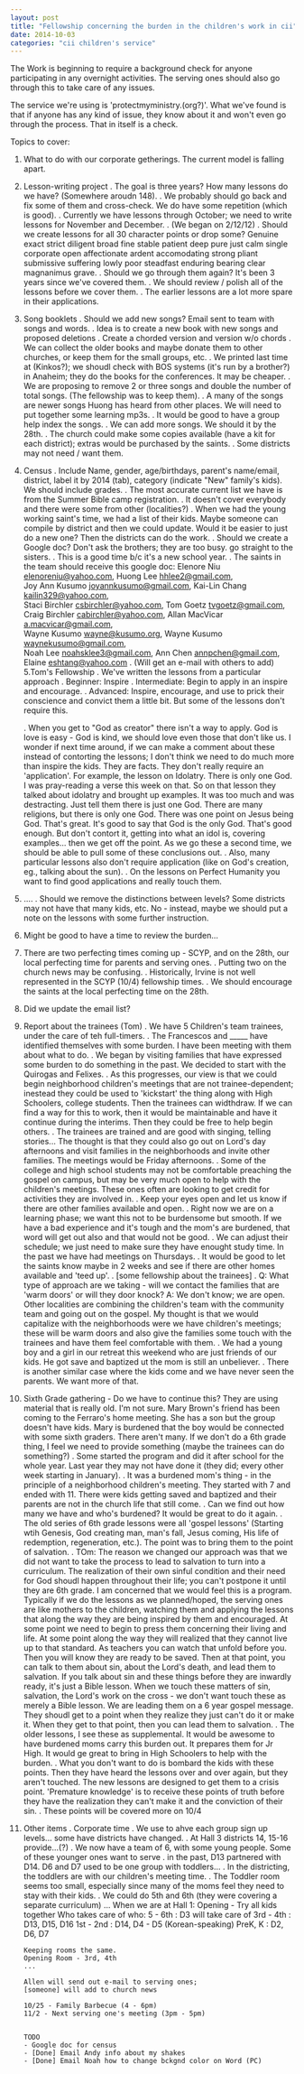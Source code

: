 ```yaml
---
layout: post
title: "Fellowship concerning the burden in the children's work in cii"
date: 2014-10-03
categories: "cii children's service"
---
```


The Work is beginning to require a background check for anyone participating in any overnight activities. The serving ones should also go through this to take care of any issues.

The service we're using is 'protectmyministry.(org?)'. What we've found is that if anyone has any kind of issue, they know about it and won't even go through the process. That in itself is a check.

Topics to cover:

1. What to do with our corporate getherings. The current model is falling apart.
2. Lesson-writing project
  . The goal is three years? How many lessons do we have? (Somewhere aroudn 148).
  . We probably should go back and fix some of them and cross-check. We do have some repetition (which is good).
  . Currently we have lessons through October; we need to write lessons for November and December.
  . (We began on 2/12/12)
  . Should we create lessons for all 30 character points or drop some?
    Genuine exact strict diligent broad fine stable patient deep pure just calm single corporate open affectionate ardent accomodating strong pliant submissive suffering lowly poor steadfast enduring bearing clear magnanimus grave.
      . Should we go through them again? It's been 3 years since we've covered them.
      . We should review / polish all of the lessons before we cover them.
      . The earlier lessons are a lot more spare in their applications.
3. Song booklets
  . Should we add new songs? Email sent to team with songs and words.
  . Idea is to create a new book with new songs and proposed deletions
  . Create a chorded version and version w/o chords
  . We can collect the older books and maybe donate them to other churches, or keep them for the small groups, etc.
  . We printed last time at (Kinkos?); we shoudl check with BOS systems (it's run by a brother?) in Anaheim; they do the books for the conferences. It may be cheaper.
  . We are proposing to remove 2 or three songs and double the number of total songs. (The fellowship was to keep them).
  . A many of the songs are newer songs Huong has heard from other places. We will need to put together some learning mp3s.
  . It would be good to have a group help index the songs.
  . We can add more songs. We should it by the 28th.
  . The church could make some copies available (have a kit for each district); extras would be purchased by the saints.
    . Some districts may not need / want them.
  4. Census
    . Include Name, gender, age/birthdays, parent's name/email, district, label it by 2014 (tab), category (indicate "New" family's kids). We should include grades.
    . The most accurate current list we have is from the Summer Bible camp registration.
      . It doesn't cover everybody and there were some from other (localities?)
    . When we had the young working saint's time, we had a list of their kids. Maybe someone can compile by district and then we could update. Would it be easier to just do a new one? Then the districts can do the work.
      . Should we create a Google doc? Don't ask the brothers; they are too busy.  go straight to the sisters.
      . This is a good time b/c it's a new school year.
      . The saints in the team should receive this google doc:
        Elenore Niu <elenoreniu@yahoo.com>, 
        Huong Lee <hhlee2@gmail.com>,  
        Joy Ann Kusumo <joyannkusumo@gmail.com>, 
        Kai-Lin Chang <kailin329@yahoo.com>,  
        Staci Birchler <csbirchler@yahoo.com>, 
        Tom Goetz <tvgoetz@gmail.com>,  
        Craig Birchler <cabirchler@yahoo.com>, 
        Allan MacVicar <a.macvicar@gmail.com>,  
        Wayne Kusumo <wayne@kusumo.org>, 
        Wayne Kusumo <waynekusumo@gmail.com>,  
        Noah Lee <noahsklee3@gmail.com>, 
        Ann Chen <annpchen@gmail.com>, 
        Elaine <eshtang@yahoo.com> 
      . (Will get an e-mail with others to add)
  5.Tom's Fellowship
    . We've written the lessons from a particular approach
      . Beginner:  Inspire
      . Intermediate: Begin to apply in an inspire and encourage.
      . Advanced:  Inspire, encourage, and use to prick their conscience and convict them a little bit. But some of the lessons don't require this.

      . When you get to "God as creator" there isn't a way to apply. God is love is easy - God is kind, we should love even those that don't like us. I wonder if next time around, if we can make a comment about these instead of contorting the lessons; I don't think we need to do much more than inspire the kids. They are facts. They don't really require an 'application'. For example, the lesson on Idolatry. There is only one God. I was pray-reading a verse this week on that. So on that lesson they talked about idolatry and brought up examples. It was too much and was destracting. Just tell them there is just one God. There are many religions, but there is only one God. There was one point on Jesus being God. That's great. It's good to say that God is the only God. That's good enough. But don't contort it, getting into what an idol is, covering examples... then we get off the point. 
      As we go these a second time, we should be able to pull some of these conclusions out. 
      . Also, many particular lessons also don't require application (like on God's creation, eg., talking about the sun). 
      . On the lessons on Perfect Humanity you want to find good applications and really touch them.
  6. ....
    . Should we remove the distinctions between levels? Some districts may not have that many kids, etc. No - instead, maybe we should put a note on the lessons with some further instruction.

  7. Might be good to have a time to review the burden...
  8. There are two perfecting times coming up - SCYP, and on the 28th, our local perfecting time for parents and serving ones.
    . Putting two on the church news may be confusing.
    . Historically, Irvine is not well represented in the SCYP (10/4) fellowship times.
      . We should encourage the saints at the local perfecting time on the 28th.
  9. Did we update the email list?
  10. Report about the trainees (Tom)
    . We have 5 Children's team trainees, under the care of teh full-timers.
      . The Francescos and _____ have identified themselves with some burden. I have been meeting with them about what to do.
      . We began by visiting families that have expressed some burden to do something in the past. We decided to start with the Quirogas and Felixes. 
      . As this progresses, our view is that we could begin neighborhood children's meetings that are not trainee-dependent; inestead they could be used to 'kickstart' the thing along with High Schoolers, college students. Then the trainees can widthdraw. If we can find a way for this to work, then it would be maintainable and have it continue during the interims. Then they could be free to help begin others.
      . The trainees are trained and are good with singing, telling stories... The thought is that they could also go out on Lord's day afternoons and visit families in the neighborhoods and invite other families. The meetings would be Friday afternoons. 
      . Some of the college and high school students may not be comfortable preaching the gospel on campus, but may be very much open to help with the children's meetings. These ones often are looking to get credit for activities they are involved in. 
      . Keep your eyes open and let us know if there are other families available and open.
      . Right now we are on a learning phase; we want this not to be burdensome but smooth. If we have a bad experience and it's tough and the mom's are burdened, that word will get out also and that would not be good.
      . We can adjust their schedule; we just need to make sure they have enought study time. In the past we have had meetings on Thursdays.
      . It would be good to let the saints know maybe in 2 weeks and see if there are other homes available and 'teed up'.
      . [some fellowship about the trainees]
      . Q: What type of approach are we taking - will we contact the families that are 'warm doors' or will they door knock?
        A: We don't know; we are open. Other localities are combining the children's team with the community team and going out on the gospel. My thought is that we would capitalize with the neighborhoods were we have children's meetings; these will be warm doors and also give the families some touch with the trainees and have them feel comfortable with them.
        . We had a young boy and a girl in our retreat this weekend who are just friends of our kids. He got save and baptized ut the mom is still an unbeliever.
        . There is another similar case where the kids come and we have never seen the parents. We want more of that.
  11. Sixth Grade gathering - Do we have to continue this? They are using material that is really old. I'm not sure. Mary Brown's friend has been coming to the Ferraro's home meeting. She has a son but the group doesn't have kids. Mary is burdened that the boy would be connected with some sixth graders. There aren't many. If we don't do a 6th grade thing, I feel we need to provide something (maybe the trainees can do something?)
        . Some started the program and did it after school for the whole year. Last year they may not have done it (they did; every other week starting in January).
        . It was a burdened mom's thing - in the principle of a neighborhood children's meeting. They started with 7 and ended with 11. There were kids getting saved and baptized and their parents are not in the church life that still come.
          . Can we find out how many we have and who's burdened? It would be great to do it again.
          . The old series of 6th grade lessons were all 'gospel lessons' (Starting wtih Genesis, God creating man, man's fall, Jesus coming, His life of redemption, regeneration, etc.). The point was to bring them to the point of salvation.
          . TOm: The reason we changed our approach was that we did not want to take the process to lead to salvation to turn into a curriculum. The realization of their own sinful condition and their need for God shoudl happen throughout their life; you can't postpone it until they are 6th grade. I am concerned that we would feel this is a program. Typically if we do the lessons as we planned/hoped, the serving ones are like mothers to the children, watching them and applying the lessons that along the way they are being inspired by them and encouraged. At some point we need to begin to press them concerning their living and life. At some point along the way they will realized that they cannot live up to that standard. As teachers you can watch that unfold before you. Then you will know they are ready to be saved. Then at that point, you can talk to them about sin, about the Lord's death, and lead them to salvation. If you talk about sin and these things before they are inwardly ready, it's just a Bible lesson. When we touch these matters of sin, salvation, the Lord's work on the cross - we don't want touch these as merely a Bible lesson. We are leading them on a 6 year gospel message. They shoudl get to a point when they realize they just can't do it or make it. When they get to that point, then you can lead them to salvation.
          . The older lessons, I see these as supplemental. It would be awesome to have burdened moms carry this burden out. It prepares them for Jr High. It would ge great to bring in High Schoolers to help with the burden.
          . What you don't want to do is bombard the kids with these points. Then they have heard the lessons over and over again, but they aren't touched. The new lessons are designed to get them to a crisis point. 'Premature knowledge' is to receive these points of truth before they have the realization they can't make it and the conviction of their sin. 
          . These points will be covered more on 10/4
12. Other items
  . Corporate time
    . We use to ahve each group sign up levels... some have districts have changed.
    . At Hall 3 districts 14, 15-16 provide...(?)
    . We now have a team of 6, with some young people. Some of these younger ones want to serve
    . in the past, D13 partnered with D14. D6 and D7 used to be one group with toddlers...
    . In the districting, the toddlers are with our children's meeting time.
    . The Toddler room seems too small, especially since many of the moms feel they need to stay with their kids.
      . We could do 5th and 6th (they were covering a separate curriculum)
      ...
      When we are at Hall 1:
        Opening - Try all kids together
        Who takes care of who:
          5 - 6th     : D3 will take care of
          3rd - 4th   : D13,  D15, D16
          1st - 2nd   : D14, D4 - D5 (Korean-speaking)
          PreK, K     : D2, D6, D7

        Keeping rooms the same.
        Opening Room - 3rd, 4th
        ...

        Allen will send out e-mail to serving ones;
        [someone] will add to church news

        10/25 - Family Barbecue (4 - 6pm)
        11/2 - Next serving one's meeting (3pm - 5pm)


        TODO
        - Google doc for census
        - [Done] Email Andy info about my shakes
        - [Done] Email Noah how to change bckgnd color on Word (PC)
